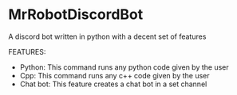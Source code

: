 # MrRobotDiscordBot
A discord bot written in python with a decent set of features

FEATURES:
- Python: This command runs any python code given by the user
- Cpp: This command runs any c++ code given by the user
- Chat bot: This feature creates a chat bot in a set channel
